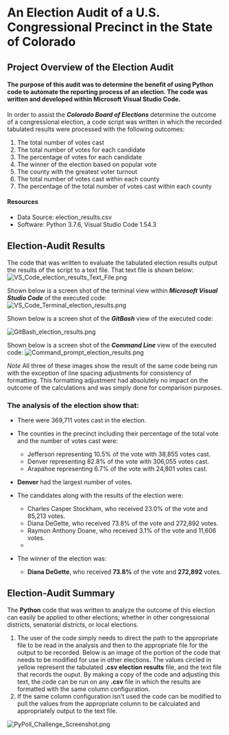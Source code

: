 # An Election Audit of a U.S. Congressional Precinct in the State of Colorado

## Project Overview of the Election Audit
#### The purpose of this audit was to determine the benefit of using Python code to automate the reporting process of an election.  The code was written and developed within Microsoft Visual Studio Code.  
In order to assist the ***Colorado Board of Elections*** determine the outcome of a congressional election, a code script was written in which the recorded tabulated results were processed with the following outcomes:
  1.  The total number of votes cast
  2.  The total number of votes for each candidate
  3.  The percentage of votes for each candidate
  4.  The winner of the election based on popular vote
  5.  The county with the greatest voter turnout
  6.  The total number of votes cast within each county
  7.  The percentage of the total number of votes cast within each county
#### Resources
- Data Source: election_results.csv
- Software: Python 3.7.6, Visual Studio Code 1.54.3

## Election-Audit Results
The code that was written to evaluate the tabulated election results output the results of the script to a text file.  That text file is shown below:
![VS_Code_election_results_Text_File.png](https://github.com/frostbrosracing/Election_Analysis/blob/main/Resources/VS_Code_election_results_Text_File.png)

Shown below is a screen shot of the terminal view within ***Microsoft Visual Studio Code*** of the executed code:
![VS_Code_Terminal_election_results.png](https://github.com/frostbrosracing/Election_Analysis/blob/main/Resources/VS_Code_Terminal_election_results.png)

Shown below is a screen shot of the ***GitBash*** view of the executed code:

![GitBash_election_results.png](https://github.com/frostbrosracing/Election_Analysis/blob/main/Resources/GitBash_election_results.png)

Shown below is a screen shot of the ***Command Line*** view of the executed code:
![Command_prompt_election_results.png](https://github.com/frostbrosracing/Election_Analysis/blob/main/Resources/Command_prompt_election_results.png)

*Note* All three of these images show the result of the same code being run with the exception of line spacing adjustments for consistency of formatting.  This formatting adjustment had absolutely no impact on the outcome of the calculations and was simply done for comparison purposes.

### The analysis of the election show that: 
- There were 369,711 votes cast in the election.
- The counties in the precinct including their percentage of the total vote and the number of votes cast were:
   - Jefferson representing 10.5% of the vote with 38,855 votes cast.
   - Denver representing 82.8% of the vote with 306,055 votes cast.
   - Arapahoe representing 6.7% of the vote with 24,801 votes cast.

- **Denver** had the largest number of votes.
   
- The candidates along with the results of the election were:
   - Charles Casper Stockham, who received 23.0% of the vote and 85,213 votes.
   - Diana DeGette, who received 73.8% of the vote and 272,892 votes.
   - Raymon Anthony Doane, who received 3.1% of the vote and 11,606 votes.
   - 
- The winner of the election was:
   - **Diana DeGette**, who received **73.8%** of the vote and **272,892** votes.

## Election-Audit Summary
The **Python** code that was written to analyze the outcome of this election can easily be applied to other elections; whether in other congressional districts, senatorial districts, or local elections.  

1. The user of the code simply needs to direct the path to the appropriate file to be read in the analysis and then to the appropriate file for the output to be recorded.  Below is an image of the portion of the code that needs to be modified for use in other elections.  The values circled in yellow represent the tabulated **.csv election results** file, and the text file that records the ouput.  By making a copy of the code and adjusting this text, the code can be run on any **.csv** file in which the results are formatted with the same column configuration.
2. If the same column configuration isn't used the code can be modified to pull the values from the appropriate column to be calculated and appropriately output to the text file.

![PyPoll_Challenge_Screenshot.png](https://github.com/frostbrosracing/Election_Analysis/blob/main/Resources/PyPoll_Challenge_Screenshot.png)

    
